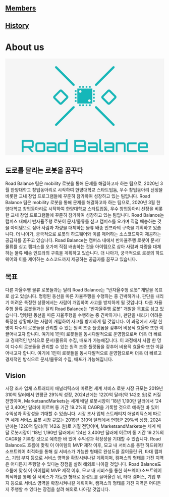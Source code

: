 

<div>
    <h2><a href="members.md">Members</a></h2>	   
    <h2><a href="history.md">History</a></h2>	    
</div>	


# About us

![logo.jpg](/logo.jpg)

## 도로를 달리는 로봇을 꿈꾸다




Road Balance 팀은 mobility 로봇을 통해 문제를 해결하고자 하는 팀으로, 2020년 3월 한양대학교 창업동아리로 시작하여 한양대학교 스타트업돔, 우수 창업동아리 선정을 비롯한 교내 창업 프로그램들에 꾸준히 참가하여 성장하고 있는 팀입니다. 	Road Balance 팀은 mobility 로봇을 통해 문제를 해결하고자 하는 팀으로, 2020년 3월 한양대학교 창업동아리로 시작하여 한양대학교 스타트업돔, 우수 창업동아리 선정을 비롯한 교내 창업 프로그램들에 꾸준히 참가하여 성장하고 있는 팀입니다. 
Road Balance는 캠퍼스 내에서 반자율주행 로봇이 문서/물류를 싣고 캠퍼스를 오가며 직접 배송하는 것을 아이템으로 삼아 사람과 차량을 대체하는 물류 배송 인프라의 구축을 계획하고 있습니다. 더 나아가, 궁극적으로 로봇의 하드웨어와 이를 제어하는 소스코드까지 제공하는 공급자를 꿈꾸고 있습니다.	Road Balance는 캠퍼스 내에서 반자율주행 로봇이 문서/물류를 싣고 캠퍼스를 오가며 직접 배송하는 것을 아이템으로 삼아 사람과 차량을 대체하는 물류 배송 인프라의 구축을 계획하고 있습니다. 더 나아가, 궁극적으로 로봇의 하드웨어와 이를 제어하는 소스코드까지 제공하는 공급자를 꿈꾸고 있습니다.



## 목표	


다른 자율주행 물류 로봇들과는 달리 Road Balance는 “반자율주행 로봇” 개발을 목표로 삼고 있습니다. 명령된 동선을 따른 자율주행을 수행하는 중 긴박하거나, 판단을 내리기 어려운 특정한 상황에서는 사람이 개입하여 사고를 방지하게 될 것입니다.	다른 자율주행 물류 로봇들과는 달리 Road Balance는 “반자율주행 로봇” 개발을 목표로 삼고 있습니다. 명령된 동선을 따른 자율주행을 수행하는 중 긴박하거나, 판단을 내리기 어려운 특정한 상황에서는 사람이 개입하여 사고를 방지하게 될 것입니다.
 이 과정에서 사람 한 명이 다수의 로봇들을 관리할 수 있는 원격 조종 플랫폼을 갖추어 비용적 효율화 또한 이끌어내고자 합니다. 여기에 1인이 로봇들을 동시다발적으로 운영함으로써 더욱 더 빠르고 경제적인 방식으로 문서/물류의 수집, 배포가 가능해집니다. 	 이 과정에서 사람 한 명이 다수의 로봇들을 관리할 수 있는 원격 조종 플랫폼을 갖추어 비용적 효율화 또한 이끌어내고자 합니다. 여기에 1인이 로봇들을 동시다발적으로 운영함으로써 더욱 더 빠르고 경제적인 방식으로 문서/물류의 수집, 배포가 가능해집니다. 



## Vision 
시장 조사 업체 스트래티지 애널리틱스에 따르면 세계 서비스 로봇 시장 규모는 2019년 310억 달러에서 연평균 29%씩 성장, 2024년에는 1220억 달러(약 142조 원)로 커질 전망이며, MarketsandMarkets는 세계 배달 로봇시장이 ’18년 1,190만 달러에서 ’24년 3,400만 달러에 이르며 동 기간 19.2%의 CAGR을 기록할 것으로 예측한 바 있어 수익성과 확장성을 기대할 수 있습니다.	시장 조사 업체 스트래티지 애널리틱스에 따르면 세계 서비스 로봇 시장 규모는 2019년 310억 달러에서 연평균 29%씩 성장, 2024년에는 1220억 달러(약 142조 원)로 커질 전망이며, MarketsandMarkets는 세계 배달 로봇시장이 ’18년 1,190만 달러에서 ’24년 3,400만 달러에 이르며 동 기간 19.2%의 CAGR을 기록할 것으로 예측한 바 있어 수익성과 확장성을 기대할 수 있습니다.
Road Balance도 흐름에 맞춰 이 아이템의 MVP 제작 이후, 모교 내 서비스를 통한 하드웨어/소프트웨어 최적화를 통해 실 서비스가 가능한 형태로 완성도를 끌어올린 뒤, 타대 캠퍼스, 기업 부지 등으로 서비스 영역을 확장시켜나갈 계획이며, 캠퍼스의 형태를 가진 지역은 어디든지 주행할 수 있다는 장점을 살려 해외로 나아갈 것입니다. 	Road Balance도 흐름에 맞춰 이 아이템의 MVP 제작 이후, 모교 내 서비스를 통한 하드웨어/소프트웨어 최적화를 통해 실 서비스가 가능한 형태로 완성도를 끌어올린 뒤, 타대 캠퍼스, 기업 부지 등으로 서비스 영역을 확장시켜나갈 계획이며, 캠퍼스의 형태를 가진 지역은 어디든지 주행할 수 있다는 장점을 살려 해외로 나아갈 것입니다. 

